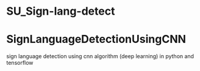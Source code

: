 # SU_Sign-lang-detect
# SignLanguageDetectionUsingCNN
sign language detection using cnn algorithm (deep learning) in python and tensorflow
